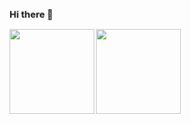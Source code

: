 ### Hi there 👋

<a href="https://github.com/anuraghazra/github-readme-stats">
  <img align=left height="150px" src="https://github-readme-stats.vercel.app/api/top-langs/?username=furuyad&layout=compact" />
  <img align=left height="150px" src="https://github-readme-stats.vercel.app/api?username=furuyad&count_private=true&show_icons=true" />
</a>


<!--
**furuyad/furuyad** is a ✨ _special_ ✨ repository because its `README.md` (this file) appears on your GitHub profile.

Here are some ideas to get you started:

- 🔭 I’m currently working on ...
- 🌱 I’m currently learning ...
- 👯 I’m looking to collaborate on ...
- 🤔 I’m looking for help with ...
- 💬 Ask me about ...
- 📫 How to reach me: ...
- 😄 Pronouns: ...
- ⚡ Fun fact: ...
-->
